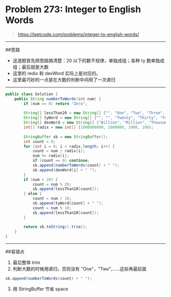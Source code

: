# Problem 273: Integer to English Words

> https://leetcode.com/problems/integer-to-english-words/

--------
##思路
* 这道题首先把思路搞清楚：20 以下的数不规律，单独成组；各种 ty 数单独成组；最后就是大数
* 这里的 redix 和 dexWord 实际上是对应的。
* 这里最巧妙的一点是在大数的判断中间用了一次递归

------------


```java
public class Solution {
    public String numberToWords(int num) {
        if (num == 0) return "Zero";
        
        String[] lessThan20 = new String[] {"", "One", "Two", "Three", "Four", "Five", "Six", "Seven", "Eight", "Nine", "Ten", "Eleven", "Twelve", "Thirteen", "Fourteen", "Fifteen", "Sixteen", "Seventeen", "Eighteen", "Nineteen"};
        String[] tyWord = new String[] {"", "", "Twenty", "Thirty", "Forty", "Fifty", "Sixty", "Seventy", "Eighty", "Ninety"};
        String[] dexWord = new String[] {"Billion", "Million", "Thousand", "Hundred"};
        int[] radix = new int[] {1000000000, 1000000, 1000, 100};
        
        StringBuffer sb = new StringBuffer();
        int count = 0;
        for (int i = 0; i < radix.length; i++) {
            count = num / radix[i];
            num %= radix[i];
            if (count == 0) continue;
            sb.append(numberToWords(count) + " ");
            sb.append(dexWord[i] + " ");
        }
        if (num < 20) {
            count = num % 20;
            sb.append(lessThan20[count]);
        } else {
            count = num / 10;
            sb.append(tyWord[count] + " ");
            count = num % 10;
            sb.append(lessThan20[count]);
        }
        
        return sb.toString().trim();
    }
}

```

--------
##易错点
1. 最后整体 trim
2. 判断大数的时候用递归，否则没有 "One"，"Two",……这些再最前面
```java
sb.append(numberToWords(count) + " ");
```
3. 用 StringBuffer 节省 space































